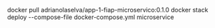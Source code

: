 
docker pull adrianolaselva/app-1-fiap-microservico:0.1.0
docker stack deploy --compose-file docker-compose.yml microservice


